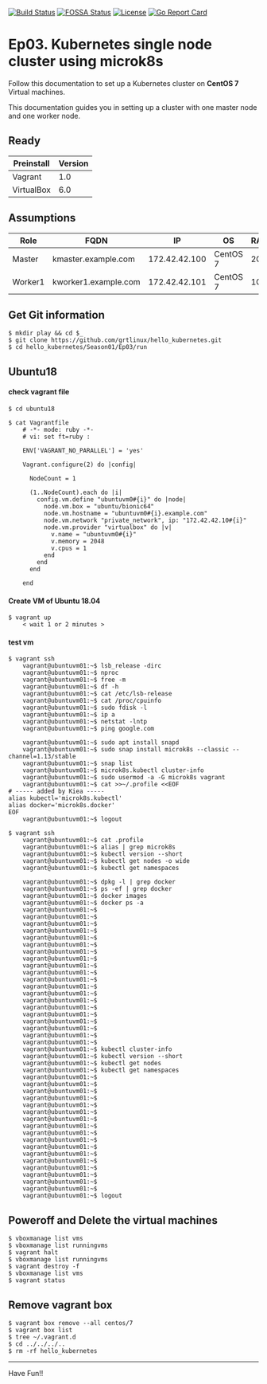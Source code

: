 [![Build Status](https://travis-ci.org/nginxinc/kubernetes-ingress.svg?branch=master)](https://travis-ci.org/nginxinc/kubernetes-ingress)  [![FOSSA Status](https://app.fossa.io/api/projects/custom%2B1062%2Fgithub.com%2Fnginxinc%2Fkubernetes-ingress.svg?type=shield)](https://app.fossa.io/projects/custom%2B1062%2Fgithub.com%2Fnginxinc%2Fkubernetes-ingress?ref=badge_shield)  [![License](https://img.shields.io/badge/License-Apache%202.0-blue.svg)](https://opensource.org/licenses/Apache-2.0)  [![Go Report Card](https://goreportcard.com/badge/github.com/nginxinc/kubernetes-ingress)](https://goreportcard.com/report/github.com/nginxinc/kubernetes-ingress)

# Ep03. Kubernetes single node cluster using microk8s
Follow this documentation to set up a Kubernetes cluster on __CentOS 7__ Virtual machines.

This documentation guides you in setting up a cluster with one master node and one worker node.

## Ready
|Preinstall|Version|
|----|----|
|Vagrant|1.0|
|VirtualBox|6.0|



## Assumptions
|Role|FQDN|IP|OS|RAM|CPU|
|----|----|----|----|----|----|
|Master|kmaster.example.com|172.42.42.100|CentOS 7|2G|2|
|Worker1|kworker1.example.com|172.42.42.101|CentOS 7|1G|1|

## Get Git information
```
$ mkdir play && cd $_
$ git clone https://github.com/grtlinux/hello_kubernetes.git
$ cd hello_kubernetes/Season01/Ep03/run
```

## Ubuntu18

#### check vagrant file
```
$ cd ubuntu18
```
```
$ cat Vagrantfile
    # -*- mode: ruby -*-
    # vi: set ft=ruby :

    ENV['VAGRANT_NO_PARALLEL'] = 'yes'

    Vagrant.configure(2) do |config|

      NodeCount = 1

      (1..NodeCount).each do |i|
        config.vm.define "ubuntuvm0#{i}" do |node|
          node.vm.box = "ubuntu/bionic64"
          node.vm.hostname = "ubuntuvm0#{i}.example.com"
          node.vm.network "private_network", ip: "172.42.42.10#{i}"
          node.vm.provider "virtualbox" do |v|
            v.name = "ubuntuvm0#{i}"
            v.memory = 2048
            v.cpus = 1
          end
        end
      end

    end
```

#### Create VM of Ubuntu 18.04
```
$ vagrant up
    < wait 1 or 2 minutes >

```

#### test vm
```
$ vagrant ssh
    vagrant@ubuntuvm01:~$ lsb_release -dirc
    vagrant@ubuntuvm01:~$ nproc
    vagrant@ubuntuvm01:~$ free -m
    vagrant@ubuntuvm01:~$ df -h
    vagrant@ubuntuvm01:~$ cat /etc/lsb-release
    vagrant@ubuntuvm01:~$ cat /proc/cpuinfo
    vagrant@ubuntuvm01:~$ sudo fdisk -l
    vagrant@ubuntuvm01:~$ ip a
    vagrant@ubuntuvm01:~$ netstat -lntp
    vagrant@ubuntuvm01:~$ ping google.com

    vagrant@ubuntuvm01:~$ sudo apt install snapd
    vagrant@ubuntuvm01:~$ sudo snap install microk8s --classic --channel=1.13/stable
    vagrant@ubuntuvm01:~$ snap list
    vagrant@ubuntuvm01:~$ microk8s.kubectl cluster-info
    vagrant@ubuntuvm01:~$ sudo usermod -a -G microk8s vagrant
    vagrant@ubuntuvm01:~$ cat >>~/.profile <<EOF
# ----- added by Kiea -----
alias kubectl='microk8s.kubectl'
alias docker='microk8s.docker'
EOF
    vagrant@ubuntuvm01:~$ logout
```
```
$ vagrant ssh
    vagrant@ubuntuvm01:~$ cat .profile
    vagrant@ubuntuvm01:~$ alias | grep microk8s
    vagrant@ubuntuvm01:~$ kubectl version --short
    vagrant@ubuntuvm01:~$ kubectl get nodes -o wide
    vagrant@ubuntuvm01:~$ kubectl get namespaces

    vagrant@ubuntuvm01:~$ dpkg -l | grep docker
    vagrant@ubuntuvm01:~$ ps -ef | grep docker
    vagrant@ubuntuvm01:~$ docker images
    vagrant@ubuntuvm01:~$ docker ps -a
    vagrant@ubuntuvm01:~$
    vagrant@ubuntuvm01:~$
    vagrant@ubuntuvm01:~$
    vagrant@ubuntuvm01:~$
    vagrant@ubuntuvm01:~$
    vagrant@ubuntuvm01:~$
    vagrant@ubuntuvm01:~$
    vagrant@ubuntuvm01:~$
    vagrant@ubuntuvm01:~$
    vagrant@ubuntuvm01:~$
    vagrant@ubuntuvm01:~$
    vagrant@ubuntuvm01:~$
    vagrant@ubuntuvm01:~$
    vagrant@ubuntuvm01:~$
    vagrant@ubuntuvm01:~$
    vagrant@ubuntuvm01:~$
    vagrant@ubuntuvm01:~$
    vagrant@ubuntuvm01:~$
    vagrant@ubuntuvm01:~$
    vagrant@ubuntuvm01:~$
    vagrant@ubuntuvm01:~$ kubectl cluster-info
    vagrant@ubuntuvm01:~$ kubectl version --short
    vagrant@ubuntuvm01:~$ kubectl get nodes
    vagrant@ubuntuvm01:~$ kubectl get namespaces
    vagrant@ubuntuvm01:~$
    vagrant@ubuntuvm01:~$
    vagrant@ubuntuvm01:~$
    vagrant@ubuntuvm01:~$
    vagrant@ubuntuvm01:~$
    vagrant@ubuntuvm01:~$
    vagrant@ubuntuvm01:~$
    vagrant@ubuntuvm01:~$
    vagrant@ubuntuvm01:~$
    vagrant@ubuntuvm01:~$
    vagrant@ubuntuvm01:~$
    vagrant@ubuntuvm01:~$
    vagrant@ubuntuvm01:~$
    vagrant@ubuntuvm01:~$
    vagrant@ubuntuvm01:~$
    vagrant@ubuntuvm01:~$
    vagrant@ubuntuvm01:~$
    vagrant@ubuntuvm01:~$ logout

```










## Poweroff and Delete the virtual machines

```
$ vboxmanage list vms
$ vboxmanage list runningvms
$ vagrant halt
$ vboxmanage list runningvms
$ vagrant destroy -f
$ vboxmanage list vms
$ vagrant status
```

## Remove vagrant box

```
$ vagrant box remove --all centos/7
$ vagrant box list
$ tree ~/.vagrant.d
$ cd ../../../..
$ rm -rf hello_kubernetes
```

---

Have Fun!!
